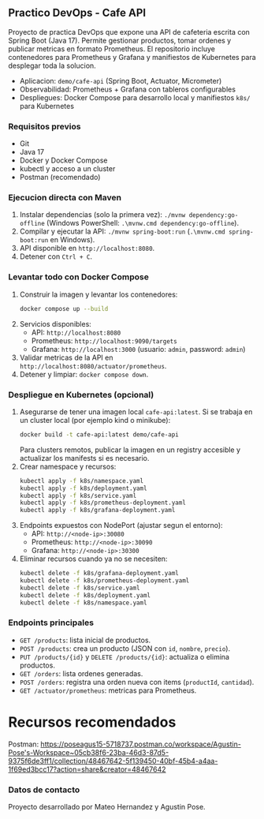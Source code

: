 ## Practico DevOps - Cafe API

Proyecto de practica DevOps que expone una API de cafeteria escrita con Spring Boot (Java 17). Permite gestionar productos, tomar ordenes y publicar metricas en formato Prometheus. El repositorio incluye contenedores para Prometheus y Grafana y manifiestos de Kubernetes para desplegar toda la solucion.

- Aplicacion: `demo/cafe-api` (Spring Boot, Actuator, Micrometer)
- Observabilidad: Prometheus + Grafana con tableros configurables
- Despliegues: Docker Compose para desarrollo local y manifiestos `k8s/` para Kubernetes

### Requisitos previos

- Git
- Java 17
- Docker y Docker Compose
- kubectl y acceso a un cluster
- Postman (recomendado)

### Ejecucion directa con Maven

1. Instalar dependencias (solo la primera vez): `./mvnw dependency:go-offline` (Windows PowerShell: `.\mvnw.cmd dependency:go-offline`).
2. Compilar y ejecutar la API: `./mvnw spring-boot:run` (`.\mvnw.cmd spring-boot:run` en Windows).
3. API disponible en `http://localhost:8080`.
4. Detener con `Ctrl + C`.

### Levantar todo con Docker Compose

1. Construir la imagen y levantar los contenedores:
   ```bash
   docker compose up --build
   ```
2. Servicios disponibles:
   - API: `http://localhost:8080`
   - Prometheus: `http://localhost:9090/targets`
   - Grafana: `http://localhost:3000` (usuario: `admin`, password: `admin`)
3. Validar metricas de la API en `http://localhost:8080/actuator/prometheus`.
4. Detener y limpiar: `docker compose down`.

### Despliegue en Kubernetes (opcional)

1. Asegurarse de tener una imagen local `cafe-api:latest`. Si se trabaja en un cluster local (por ejemplo kind o minikube):
   ```bash
   docker build -t cafe-api:latest demo/cafe-api
   ```
   Para clusters remotos, publicar la imagen en un registry accesible y actualizar los manifests si es necesario.
2. Crear namespace y recursos:
   ```bash
   kubectl apply -f k8s/namespace.yaml
   kubectl apply -f k8s/deployment.yaml
   kubectl apply -f k8s/service.yaml
   kubectl apply -f k8s/prometheus-deployment.yaml
   kubectl apply -f k8s/grafana-deployment.yaml
   ```
3. Endpoints expuestos con NodePort (ajustar segun el entorno):
   - API: `http://<node-ip>:30080`
   - Prometheus: `http://<node-ip>:30090`
   - Grafana: `http://<node-ip>:30300`
4. Eliminar recursos cuando ya no se necesiten:
   ```bash
   kubectl delete -f k8s/grafana-deployment.yaml
   kubectl delete -f k8s/prometheus-deployment.yaml
   kubectl delete -f k8s/service.yaml
   kubectl delete -f k8s/deployment.yaml
   kubectl delete -f k8s/namespace.yaml
   ```

### Endpoints principales

- `GET /products`: lista inicial de productos.
- `POST /products`: crea un producto (JSON con `id`, `nombre`, `precio`).
- `PUT /products/{id}` y `DELETE /products/{id}`: actualiza o elimina productos.
- `GET /orders`: lista ordenes generadas.
- `POST /orders`: registra una orden nueva con items (`productId`, `cantidad`).
- `GET /actuator/prometheus`: metricas para Prometheus.

# Recursos recomendados

Postman: https://poseagus15-5718737.postman.co/workspace/Agustin-Pose's-Workspace~05cb38f6-23ba-46d3-87d5-9375f6de3ff1/collection/48467642-5f139450-40bf-45b4-a4aa-1f69ed3bcc17?action=share&creator=48467642

### Datos de contacto

Proyecto desarrollado por Mateo Hernandez y Agustin Pose.
